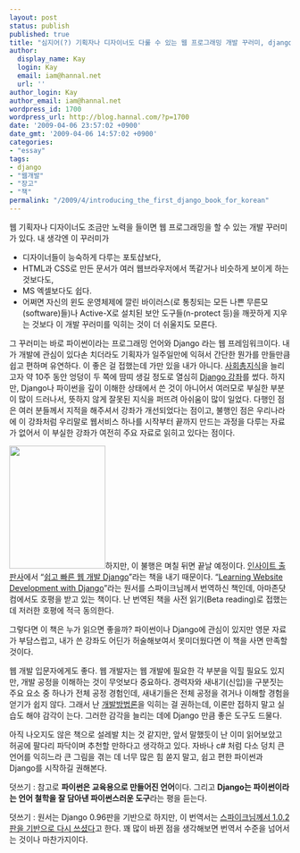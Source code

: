 ```yaml
---
layout: post
status: publish
published: true
title: "심지어(?) 기획자나 디자이너도 다룰 수 있는 웹 프로그래밍 개발 꾸러미, django(장고)"
author:
  display_name: Kay
  login: Kay
  email: iam@hannal.net
  url: ''
author_login: Kay
author_email: iam@hannal.net
wordpress_id: 1700
wordpress_url: http://blog.hannal.com/?p=1700
date: '2009-04-06 23:57:02 +0900'
date_gmt: '2009-04-06 14:57:02 +0900'
categories:
- "essay"
tags:
- django
- "웹개발"
- "장고"
- "책"
permalink: "/2009/4/introducing_the_first_django_book_for_korean"
---
```

<p>웹 기획자나 디자이너도 조금만 노력을 들이면 웹 프로그래밍을 할 수 있는 개발 꾸러미가 있다.  내 생각엔 이 꾸러미가</p>
<ul>
<li>디자이너들이 능숙하게 다루는 포토샵보다,</li>
<li>HTML과 CSS로 만든 문서가 여러 웹브라우저에서 똑같거나 비슷하게 보이게 하는 것보다도,</li>
<li>MS 엑셀보다도 쉽다.</li>
<li>어쩌면 자신의 윈도 운영체제에 깔린 바이러스(로 통칭되는 모든 나쁜 무른모(software)들)나 Active-X로 설치된 보안 도구들(n-protect 등)을 깨끗하게 지우는 것보다 이 개발 꾸러미를 익히는 것이 더 쉬울지도 모른다.</li>
</ul>
<p>그 꾸러미는 바로 파이썬이라는 프로그래밍 언어와 Django 라는 웹 프레임워크이다. 내가 개발에 관심이 있다손 치더라도 기획자가 일주일만에 익혀서 간단한 뭔가를 만들만큼 쉽고 편하며 유연하다. 이 좋은 걸 접했는데 가만 있을 내가 아니다. <a href="http://blog.hannal.com/gross_societal_knowledge/">사회총지식</a>을 늘리고자 약 10주 동안 엉덩이 두 쪽에 땀띠 생길 정도로 열심히 <a href="http://blog.hannal.com/01-python_django_lecture/">Django 강좌</a>를 썼다. 하지만, Django나 파이썬을 깊이 이해한 상태에서 쓴 것이 아니어서 여러모로 부실한 부분이 많이 드러나서, 뜻하지 않게 잘못된 지식을 퍼뜨려 아쉬움이 많이 일었다. 다행인 점은 여러 분들께서 지적을 해주셔서 강좌가 개선되었다는 점이고, 불행인 점은 우리나라에 이 강좌처럼 우리말로 웹서비스 하나를 시작부터 끝까지 만드는 과정을 다루는 자료가 없어서 이 부실한 강좌가 여전히 주요 자료로 읽히고 있다는 점이다.</p>
<p><a href="http://blog.insightbook.co.kr/entry/%ED%8C%8C%EC%9D%B4%EC%8D%AC-%EA%B0%9C%EB%B0%9C%EC%9E%90%EB%9D%BC%EB%A9%B4-%EC%9E%A5%EA%B3%A0"><img class="alignleft" src="http://image.yes24.com/momo/TopCate72/MidCate03/7126419.jpg" alt="" width="172" height="220" /></a>하지만, 이 불행은 며칠 뒤면 끝날 예정이다. <a href="http://www.insightbook.co.kr">인사이트 출판사</a>에서 “<a href="http://blog.insightbook.co.kr/entry/%ED%8C%8C%EC%9D%B4%EC%8D%AC-%EA%B0%9C%EB%B0%9C%EC%9E%90%EB%9D%BC%EB%A9%B4-%EC%9E%A5%EA%B3%A0">쉽고 빠른 웹 개발 Django</a>”라는 책을 내기 때문이다. “<a href="http://www.amazon.com/Learning-Website-Development-Django-applications/dp/1847193358/ref=sr_1_1?ie=UTF8&amp;s=books&amp;qid=1239028898&amp;sr=8-1">Learning Website Development with Django</a>”라는 원서를 스파이크님께서 번역하신 책인데, 아마존닷컴에서도 호평을 받고 있는 책이다. 난 번역된 책을 사전 읽기(Beta reading)로 접했는데 저러한 호평에 적극 동의한다.</p>
<p>그렇다면 이 책은 누가 읽으면 좋을까? 파이썬이나 Django에 관심이 있지만 영문 자료가 부담스럽고, 내가 쓴 강좌도 어딘가 허술해보여서 못미더웠다면 이 책을 사면 만족할 것이다.</p>
<p>웹 개발 입문자에게도 좋다. 웹 개발자는 웹 개발에 필요한 각 부분을 익힐 필요도 있지만, 개발 공정을 이해하는 것이 무엇보다 중요하다. 경력자와 새내기(신입)을 구분짓는 주요 요소 중 하나가 전체 공정 경험인데, 새내기들은 전체 공정을 겪거나 이해할 경험을 얻기가 쉽지 않다. 그래서 난 <a href="http://blog.hannal.com/book_review-head_first_software_development/">개발방법론</a>을 익히는 걸 권하는데, 이론만 접하지 말고 실습도 해야 감각이 는다. 그러한 감각을 늘리는 데에 Django 만큼 좋은 도구도 드물다.</p>
<p>아직 나오지도 않은 책으로 설레발 치는 것 같지만, 앞서 말했듯이 난 이미 읽어보았고 허공에 팔다리 파닥이며 추천할 만하다고 생각하고 있다. 자바나 c# 처럼 다소 덩치 큰 언어를 익히느라 큰 그림을 겪는 데 너무 많은 힘 쏟지 말고, 쉽고 편한 파이썬과 Django를 시작하길 권해본다.</p>
<p>덧쓰기 : 참고로 <strong>파이썬은 교육용으로 만들어진 언어</strong>이다. 그리고 <strong>Django는 파이썬이라는 언어 철학을 잘 담아낸 파이썬스러운 도구</strong>라는 평을 듣는다.</p>
<p>덧쓰기 : 원서는 Django 0.96판을 기반으로 하지만, 이 번역서는 <a href="http://blog.hannal.com/introducing_the_first_django_book_for_korean/#comment-11837">스파이크님께서 1.0.2판을 기반으로 다시 쓰셨다</a>고 한다. 꽤 많이 바뀐 점을 생각해보면 번역서 수준을 넘어서는 것이나 마찬가지이다.</p>

